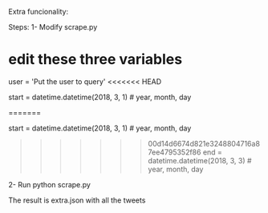 Extra funcionality:

Steps:
1- Modify scrape.py
# edit these three variables
  user = 'Put the user to query'
<<<<<<< HEAD

  start = datetime.datetime(2018, 3, 1)  # year, month, day

=======
  
  start = datetime.datetime(2018, 3, 1)  # year, month, day
  
>>>>>>> 00d14d6674d821e3248804716a87ee4795352f86
  end = datetime.datetime(2018, 3, 3)  # year, month, day

2- Run
  python scrape.py


The result is extra.json with all the tweets
